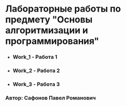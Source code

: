 # Лабораторные работы по предмету "Основы алгоритмизации и программирования"
- ### Work_1 - Работа 1
- ### Work_2 - Работа 2
- ### Work_3 - Работа 3
### Автор: Сафонов Павел Романович